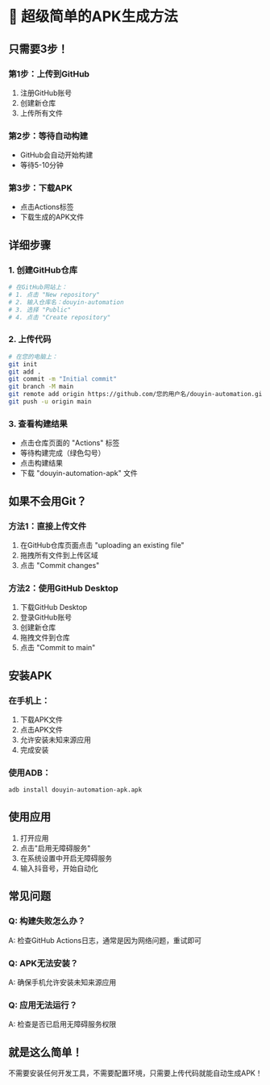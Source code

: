 # 🎯 超级简单的APK生成方法

## 只需要3步！

### 第1步：上传到GitHub
1. 注册GitHub账号
2. 创建新仓库
3. 上传所有文件

### 第2步：等待自动构建
- GitHub会自动开始构建
- 等待5-10分钟

### 第3步：下载APK
- 点击Actions标签
- 下载生成的APK文件

## 详细步骤

### 1. 创建GitHub仓库
```bash
# 在GitHub网站上：
# 1. 点击 "New repository"
# 2. 输入仓库名：douyin-automation
# 3. 选择 "Public"
# 4. 点击 "Create repository"
```

### 2. 上传代码
```bash
# 在您的电脑上：
git init
git add .
git commit -m "Initial commit"
git branch -M main
git remote add origin https://github.com/您的用户名/douyin-automation.git
git push -u origin main
```

### 3. 查看构建结果
- 点击仓库页面的 "Actions" 标签
- 等待构建完成（绿色勾号）
- 点击构建结果
- 下载 "douyin-automation-apk" 文件

## 如果不会用Git？

### 方法1：直接上传文件
1. 在GitHub仓库页面点击 "uploading an existing file"
2. 拖拽所有文件到上传区域
3. 点击 "Commit changes"

### 方法2：使用GitHub Desktop
1. 下载GitHub Desktop
2. 登录GitHub账号
3. 创建新仓库
4. 拖拽文件到仓库
5. 点击 "Commit to main"

## 安装APK

### 在手机上：
1. 下载APK文件
2. 点击APK文件
3. 允许安装未知来源应用
4. 完成安装

### 使用ADB：
```bash
adb install douyin-automation-apk.apk
```

## 使用应用

1. 打开应用
2. 点击"启用无障碍服务"
3. 在系统设置中开启无障碍服务
4. 输入抖音号，开始自动化

## 常见问题

### Q: 构建失败怎么办？
A: 检查GitHub Actions日志，通常是因为网络问题，重试即可

### Q: APK无法安装？
A: 确保手机允许安装未知来源应用

### Q: 应用无法运行？
A: 检查是否已启用无障碍服务权限

## 就是这么简单！

不需要安装任何开发工具，不需要配置环境，只需要上传代码就能自动生成APK！ 